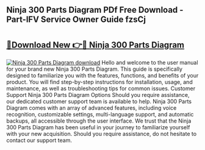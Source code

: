 ## Ninja 300 Parts Diagram PDf Free Download - Part-lFV Service Owner Guide fzsCj

# <h2><a href="http://dflk7c.blite.top/?on=Ninja+300+Parts+Diagram">🔗Download New 👉🔴 Ninja 300 Parts Diagram</a></h2>

[![Ninja 300 Parts Diagram download](https://i.imgur.com/lujVjoI.png)](http://dflk7c.blite.top/?on=Ninja+300+Parts+Diagram)
Hello and welcome to the user manual for your brand new Ninja 300 Parts Diagram. This guide is specifically designed to familiarize you with the features, functions, and benefits of your product. You will find step-by-step instructions for installation, usage, and maintenance, as well as troubleshooting tips for common issues. Customer Support Ninja 300 Parts Diagram Options Should you require assistance, our dedicated customer support team is available to help. Ninja 300 Parts Diagram comes with an array of advanced features, including voice recognition, customizable settings, multi-language support, and automatic backups, all accessible through the user interface. We trust that the Ninja 300 Parts Diagram has been useful in your journey to familiarize yourself with your new acquisition. Should you require assistance, do not hesitate to contact our support team.
